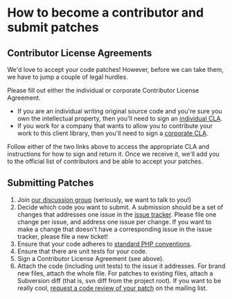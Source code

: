 # How to become a contributor and submit patches #

## Contributor License Agreements ##

We'd love to accept your code patches! However, before we can take them, we have to jump a couple of legal hurdles.

Please fill out either the individual or corporate Contributor License Agreement.

  * If you are an individual writing original source code and you're sure you own the intellectual property, then you'll need to sign an [individual CLA](http://code.google.com/legal/individual-cla-v1.0.html).
  * If you work for a company that wants to allow you to contribute your work to this client library, then you'll need to sign a [corporate CLA](http://code.google.com/legal/corporate-cla-v1.0.html).

Follow either of the two links above to access the appropriate CLA and instructions for how to sign and return it. Once we receive it, we'll add you to the official list of contributors and be able to accept your patches.

## Submitting Patches ##

  1. Join [our discussion group](http://groups.google.com/group/opensocial-client-libraries) (seriously, we want to talk to you!)
  1. Decide which code you want to submit. A submission should be a set of changes that addresses one issue in the [issue tracker](http://code.google.com/p/opensocial-php-client/issues/list).  Please file one change per issue, and address one issue per change. If you want to make a change that doesn't have a corresponding issue in the issue tracker, please file a new ticket!
  1. Ensure that your code adheres to [standard PHP conventions](http://framework.zend.com/manual/en/coding-standard.html).
  1. Ensure that there are unit tests for your code.
  1. Sign a Contributor License Agreement (see above).
  1. Attach the code (including unit tests) to the issue it addresses. For brand new files, attach the whole file. For patches to existing files, attach a Subversion diff (that is, svn diff from the project root).  If you want to be really cool, [request a code review of your patch](http://codereview.appspot.com/) on the mailing list.
